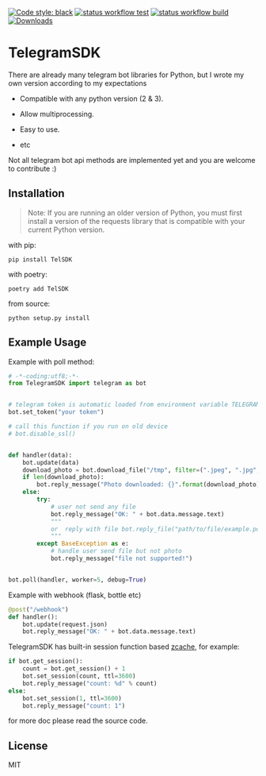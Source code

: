[![Code style: black](https://img.shields.io/badge/code%20style-black-000000.svg)](https://github.com/psf/black)
[![status workflow test](https://github.com/cirebon-dev/TelegramSDK/actions/workflows/python-app.yml/badge.svg)](https://github.com/cirebon-dev/TelegramSDK/actions) 
[![status workflow build](https://github.com/cirebon-dev/TelegramSDK/actions/workflows/release_to_pypi.yml/badge.svg)](https://github.com/cirebon-dev/TelegramSDK/actions)
[![Downloads](https://static.pepy.tech/badge/TelSDK)](https://pepy.tech/project/TelSDK)

# TelegramSDK

There are already many telegram bot libraries for Python, but I wrote my own version according to my expectations

- Compatible with any python version (2 & 3).

- Allow multiprocessing.

- Easy to use.

- etc

Not all telegram bot api methods are implemented yet and you are welcome to contribute :)

## Installation

> Note: If you are running an older version of Python, you must first install a version of the requests library that is compatible with your current Python version.


with pip:
```
pip install TelSDK
```
with poetry:
```
poetry add TelSDK
```
from source:
```
python setup.py install
```

## Example Usage

Example with poll method:

```python
# -*-coding:utf8;-*-
from TelegramSDK import telegram as bot


# telegram token is automatic loaded from environment variable TELEGRAM_BOT_TOKEN but you can also set it manually
bot.set_token("your token")

# call this function if you run on old device
# bot.disable_ssl()


def handler(data):
    bot.update(data)
    download_photo = bot.download_file("/tmp", filter=(".jpeg", ".jpg", ".png"))
    if len(download_photo):
        bot.reply_message("Photo downloaded: {}".format(download_photo))
    else:
        try:
            # user not send any file
            bot.reply_message("OK: " + bot.data.message.text)
            """
            or  reply with file bot.reply_file("path/to/file/example.pdf", caption="example file!")
            """
        except BaseException as e:
            # handle user send file but not photo
            bot.reply_message("file not supported!")


bot.poll(handler, worker=5, debug=True)
```

Example with webhook (flask, bottle etc)

```python
@post("/webhook")
def handler():
    bot.update(request.json)
    bot.reply_message("OK: " + bot.data.message.text)
```

TelegramSDK has built-in session function based [zcache](https://pypi.org/project/zcache), for example:

```python
if bot.get_session():
    count = bot.get_session() + 1
    bot.set_session(count, ttl=3600)
    bot.reply_message("count: %d" % count)
else:
    bot.set_session(1, ttl=3600)
    bot.reply_message("count: 1")
```

for more doc please read the source code.

## License

MIT